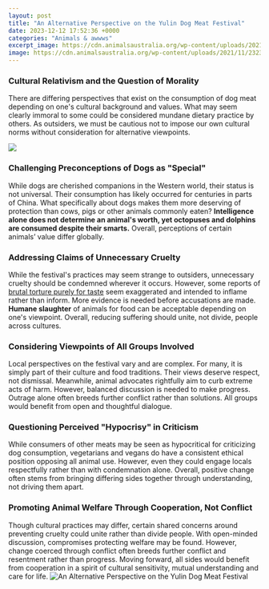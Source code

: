 ```yaml
---
layout: post
title: "An Alternative Perspective on the Yulin Dog Meat Festival"
date: 2023-12-12 17:52:36 +0000
categories: "Animals & awwws"
excerpt_image: https://cdn.animalsaustralia.org/wp-content/uploads/2021/11/23232753/1000-yulin-dogs-in-cages.jpg
image: https://cdn.animalsaustralia.org/wp-content/uploads/2021/11/23232753/1000-yulin-dogs-in-cages.jpg
---
```


### Cultural Relativism and the Question of Morality
There are differing perspectives that exist on the consumption of dog meat depending on one's cultural background and values. What may seem clearly immoral to some could be considered mundane dietary practice by others. As outsiders, we must be cautious not to impose our own cultural norms without consideration for alternative viewpoints.

![](https://d.newsweek.com/en/full/2056668/yulin-dog-meat-festival.jpg)
### Challenging Preconceptions of Dogs as "Special"
While dogs are cherished companions in the Western world, their status is not universal. Their consumption has likely occurred for centuries in parts of China. What specifically about dogs makes them more deserving of protection than cows, pigs or other animals commonly eaten? **Intelligence alone does not determine an animal's worth, yet octopuses and dolphins are consumed despite their smarts.** Overall, perceptions of certain animals’ value differ globally.
### Addressing Claims of Unnecessary Cruelty 
While the festival's practices may seem strange to outsiders, unnecessary cruelty should be condemned wherever it occurs. However, some reports of [brutal torture purely for taste](https://thetopnews.github.io/expanding-controller-support-and-accessibility-on-roblox/) seem exaggerated and intended to inflame rather than inform. More evidence is needed before accusations are made. **Humane slaughter** of animals for food can be acceptable depending on one's viewpoint. Overall, reducing suffering should unite, not divide, people across cultures.
### Considering Viewpoints of All Groups Involved
Local perspectives on the festival vary and are complex. For many, it is simply part of their culture and food traditions. Their views deserve respect, not dismissal. Meanwhile, animal advocates rightfully aim to curb extreme acts of harm. However, balanced discussion is needed to make progress. Outrage alone often breeds further conflict rather than solutions. All groups would benefit from open and thoughtful dialogue.
### Questioning Perceived "Hypocrisy" in Criticism
While consumers of other meats may be seen as hypocritical for criticizing dog consumption, vegetarians and vegans do have a consistent ethical position opposing all animal use. However, even they could engage locals respectfully rather than with condemnation alone. Overall, positive change often stems from bringing differing sides together through understanding, not driving them apart.
### Promoting Animal Welfare Through Cooperation, Not Conflict  
Though cultural practices may differ, certain shared concerns around preventing cruelty could unite rather than divide people. With open-minded discussion, compromises protecting welfare may be found. However, change coerced through conflict often breeds further conflict and resentment rather than progress. Moving forward, all sides would benefit from cooperation in a spirit of cultural sensitivity, mutual understanding and care for life.
![An Alternative Perspective on the Yulin Dog Meat Festival](https://cdn.animalsaustralia.org/wp-content/uploads/2021/11/23232753/1000-yulin-dogs-in-cages.jpg)